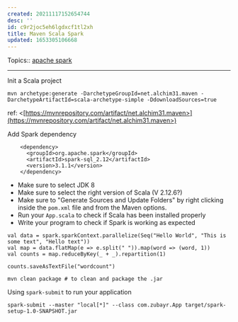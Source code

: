 ```yaml
---
created: 20211117152654744
desc: ''
id: c9r2joc5eh6lgdxcf1tl2xh
title: Maven Scala Spark
updated: 1653305106668
---
```

   
Topics::  [apache spark](../topics/apache%20spark.md)   
   
   
---   
   
Init a Scala project   
   
    mvn archetype:generate -DarchetypeGroupId=net.alchim31.maven -DarchetypeArtifactId=scala-archetype-simple -DdownloadSources=true   
   
ref: <[https://mvnrepository.com/artifact/net.alchim31.maven>](https://mvnrepository.com/artifact/net.alchim31.maven>)   
   
Add Spark dependency   
   
```
    <dependency>
      <groupId>org.apache.spark</groupId>
      <artifactId>spark-sql_2.12</artifactId>
      <version>3.1.1</version>
    </dependency>
```
   
   
   
- Make sure to select JDK 8   
- Make sure to select the right version of Scala (V 2.12.6?)   
- Make sure to "Generate Sources and Update Folders" by right clicking inside the `pom.xml` file and from the Maven options.   
- Run your `App.scala` to check if Scala has been installed properly   
- Write your program to check if Spark is working as expected   
   
<!-- end list -->   
   
    val data = spark.sparkContext.parallelize(Seq("Hello World", "This is some text", "Hello text"))   
    val map = data.flatMap(e => e.split(" ")).map(word => (word, 1))   
    val counts = map.reduceByKey(_ + _).repartition(1)   
   
    counts.saveAsTextFile("wordcount")   
   
    mvn clean package # to clean and package the .jar   
   
Using `spark-submit` to run your application   
   
`spark-submit --master "local[*]" --class com.zubayr.App target/spark-setup-1.0-SNAPSHOT.jar`